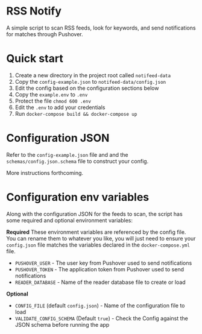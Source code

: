 # RSS Notify
A simple script to scan RSS feeds, look for keywords, and send notifications for matches through Pushover.

# Quick start
1. Create a new directory in the project root called `notifeed-data`
2. Copy the `config-example.json` to `notifeed-data/config.json`
3. Edit the config based on the configuration sections below
4. Copy the `example.env` to `.env`
5. Protect the file `chmod 600 .env`
6. Edit the `.env` to add your credentials
7. Run `docker-compose build && docker-compose up`

# Configuration JSON
Refer to the `config-example.json` file and and the `schemas/config.json.schema` file to construct your config.

More instructions forthcoming.

# Configuration env variables
Along with the configuration JSON for the feeds to scan, the script has some required and optional environment
 variables:

**Required**
These environment variables are referenced by the config file. You can rename them to whatever you like, you will
 just need to ensure your `config.json` file matches the variables declared in the `docker-compose.yml` file.

* `PUSHOVER_USER` - The user key from Pushover used to send notifications
* `PUSHOVER_TOKEN` - The application token from Pushover used to send notifications
* `READER_DATABASE` - Name of the reader database file to create or load

**Optional**
* `CONFIG_FILE` (default `config.json`) - Name of the configuration file to load
* `VALIDATE_CONFIG_SCHEMA` (Default `true`) - Check the Config against the JSON schema before running the app
